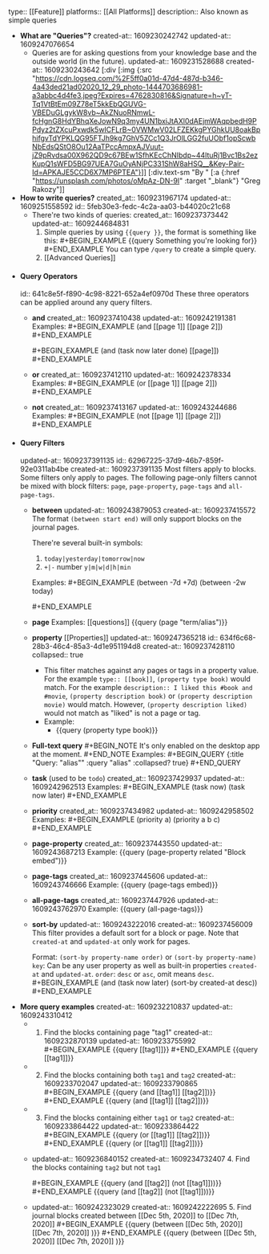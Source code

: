 type:: [[Feature]]
platforms:: [[All Platforms]]
description:: Also known as simple queries

- **What are "Queries"?**
  created-at:: 1609230242742
  updated-at:: 1609247076654
	- Queries are for asking questions from your knowledge base and the outside world (in the future).
	  updated-at:: 1609231528688
	  created-at:: 1609230243642
	  [:div [:img {:src "https://cdn.logseq.com/%2F5ff0a01d-47d4-487d-b346-4a43ded21ad02020_12_29_photo-1444703686981-a3abbc4d4fe3.jpeg?Expires=4762830816&Signature=h~yT-Tq1VtBtEm09Z78eT5kkEbQGUVG-VBEDuGLgykW8vb~AkZNuoRNmwL-fcHgnG8HdYBhqXeJowN9q3my4UN1bxiJtAXl0dAEjmWAqpbedH9PPdyz2tZXcuPxwdk5wICFLrB~0VWMwV02LFZEKkgPYGhkUU8oakBphifgvTdYPKLQG95FTJh9kg7GhV5ZCc1Q3JrOlLGG2fuUObf1opScwbNbEdsQStO8Ou12AaTPccAmpxAJVuut-jZ9pRvdsa00X962QD9c67BEw1SfhKEcChNIbdp~44ltuRj1Bvc1Bs2ezKupQ1sWFD5BG97UEA7GuOyANjPC331ShW8aHSQ__&Key-Pair-Id=APKAJE5CCD6X7MP6PTEA"}]]
	  [:div.text-sm "By " [:a {:href "https://unsplash.com/photos/oMpAz-DN-9I" :target "_blank"} "Greg Rakozy"]]
- **How to write queries?**
  created_at:: 1609231967174
  updated-at:: 1609251558592
  id:: 5feb30e3-fedc-4c2a-aa03-b44020c21c68
	- There're two kinds of queries:
	  created_at:: 1609237373442
	  updated-at:: 1609244684831
	  1. Simple queries by using `{{query }}`, the format is something like this:
	   #+BEGIN_EXAMPLE
	   {{query Something you're looking for}}
	   #+END_EXAMPLE
	   You can type `/query` to create a simple query.
	  2. [[Advanced Queries]]
- #### Query Operators
  id:: 641c8e5f-f890-4c98-8221-652a4ef0970d
  These three operators can be applied around any query filters.
	- **and**
	  created_at:: 1609237410438
	  updated-at:: 1609242191381
	  Examples:
	  #+BEGIN_EXAMPLE
	  (and [[page 1]] [[page 2]])
	  #+END_EXAMPLE
	  
	  #+BEGIN_EXAMPLE
	  (and (task now later done) [[page]])
	  #+END_EXAMPLE
	- **or**
	  created_at:: 1609237412110
	  updated-at:: 1609242378334
	  Examples:
	  #+BEGIN_EXAMPLE
	  (or [[page 1]] [[page 2]])
	  #+END_EXAMPLE
	- **not**
	  created_at:: 1609237413167
	  updated-at:: 1609243244686
	  Examples:
	  #+BEGIN_EXAMPLE
	  (not [[page 1]] [[page 2]])
	  #+END_EXAMPLE
- #### Query Filters
  updated-at:: 1609237391135
  id:: 62967225-37d9-46b7-859f-92e0311ab4be
  created-at:: 1609237391135
  Most filters apply to blocks. Some filters only apply to pages.
   The following page-only filters cannot be mixed with block filters: `page`,  `page-property`, `page-tags` and `all-page-tags`.
	- **between**
	  updated-at:: 1609243879053
	  created-at:: 1609237415572
	  The format `(between start end)` will only support blocks on the journal pages.
	  
	  There're several built-in symbols:
	   1. `today|yesterday|tomorrow|now`
	   2. `+|-` number `y|m|w|d|h|min`
	  
	  Examples:
	  #+BEGIN_EXAMPLE
	  (between -7d +7d)
	  (between -2w today)
	  
	  #+END_EXAMPLE
	- **page**
	  Examples: [[questions]]
	  {{query (page "term/alias")}}
	- **property** [[Properties]]
	  updated-at:: 1609247365218
	  id:: 634f6c68-28b3-46c4-85a3-4d1e951194d8
	  created-at:: 1609237428110
	  collapsed:: true
		- This filter matches against any pages or tags in a property value. For the example `type:: [[book]]`, `(property type book)` would match. For the example `description:: I liked this #book and #movie`, `(property description book)` or `(property description movie)` would match. However, `(property description liked)` would not match as "liked" is not a page or tag.
		- Example:
			- {{query (property type book)}}
	- **Full-text query**
	  #+BEGIN_NOTE
	  It's only enabled on the desktop app at the moment.
	  #+END_NOTE
	  Examples:
	  #+BEGIN_QUERY
	  {:title "Query: \"alias\""
	  :query "alias"
	  :collapsed? true}
	  #+END_QUERY
	- **task** (used to be `todo`)
	  created_at:: 1609237429937
	  updated-at:: 1609242962513
	  Examples:
	  #+BEGIN_EXAMPLE
	  (task now)
	  (task now later)
	  #+END_EXAMPLE
	- **priority**
	  created_at:: 1609237434982
	  updated-at:: 1609242958502
	  Examples:
	  #+BEGIN_EXAMPLE
	  (priority a)
	  (priority a b c)
	  #+END_EXAMPLE
	- **page-property**
	  created_at:: 1609237443550
	  updated-at:: 1609243687213
	  Example:
	  {{query (page-property related "Block embed")}}
	- **page-tags**
	  created_at:: 1609237445606
	  updated-at:: 1609243746666
	  Example:
	  {{query (page-tags embed)}}
	- **all-page-tags**
	  created_at:: 1609237447926
	  updated-at:: 1609243762970
	  Example:
	  {{query (all-page-tags)}}
	- **sort-by**
	  updated-at:: 1609243222016
	  created-at:: 1609237456009
	  This filter provides a default sort for a block or page. Note that `created-at` and `updated-at` only work for pages.
	  
	  Format: `(sort-by property-name order)` or `(sort-by property-name)`
	  `key`: Can be any user property as well as built-in properties `created-at`  and `updated-at`.
	  `order`: `desc` or `asc`, omit means `desc`.
	  #+BEGIN_EXAMPLE
	  (and (task now later) (sort-by created-at desc))
	  #+END_EXAMPLE
- **More query examples**
  created-at:: 1609232210837
  updated-at:: 1609243310412
	- 1. Find the blocks containing page "tag1"
	  created-at:: 1609232870139
	  updated-at:: 1609233755992
	  #+BEGIN_EXAMPLE
	  {{query [[tag1]]}}
	  #+END_EXAMPLE
	  {{query [[tag1]]}}
	- 2. Find the blocks containing both `tag1` and `tag2`
	  created-at:: 1609233702047
	  updated-at:: 1609233790865
	  #+BEGIN_EXAMPLE
	  {{query (and [[tag1]] [[tag2]])}}
	  #+END_EXAMPLE
	  {{query (and [[tag1]] [[tag2]])}}
	- 3. Find the blocks containing either `tag1` or `tag2`
	  created-at:: 1609233864422
	  updated-at:: 1609233864422
	  #+BEGIN_EXAMPLE
	  {{query (or [[tag1]] [[tag2]])}}
	  #+END_EXAMPLE
	  {{query (or [[tag1]] [[tag2]])}}
	- updated-at:: 1609236840152
	  created-at:: 1609234732407
	  4. Find the blocks containing `tag2` but not `tag1`
	  
	  #+BEGIN_EXAMPLE
	  {{query (and [[tag2]] (not [[tag1]]))}}
	  #+END_EXAMPLE 
	  {{query (and [[tag2]] (not [[tag1]]))}}
	- updated-at:: 1609242323029
	  created-at:: 1609242222695
	  5. Find journal blocks created between [[Dec 5th, 2020]] to [[Dec 7th, 2020]]
	  #+BEGIN_EXAMPLE
	  {{query (between [[Dec 5th, 2020]] [[Dec 7th, 2020]] )}}
	  #+END_EXAMPLE 
	  {{query (between [[Dec 5th, 2020]] [[Dec 7th, 2020]] )}}